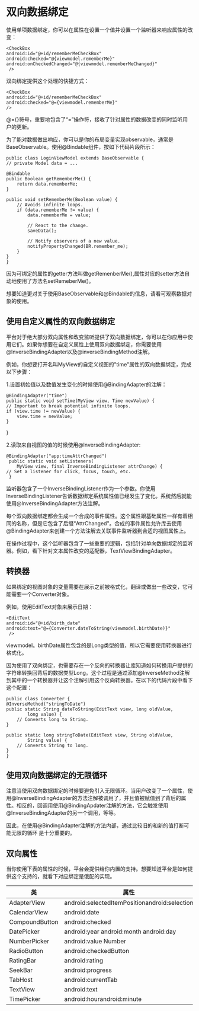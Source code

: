 # 双向数据绑定

使用单项数据绑定，你可以在属性在设置一个值并设置一个监听器来响应属性的改变：

	<CheckBox
    android:id="@+id/rememberMeCheckBox"
    android:checked="@{viewmodel.rememberMe}"
    android:onCheckedChanged="@{viewmodel.rememberMeChanged}"
     />
双向绑定提供这个处理的快捷方式：
	
	<CheckBox
    android:id="@+id/rememberMeCheckBox"
    android:checked="@={viewmodel.rememberMe}"
    />    
     
@={}符号，重要地包含了“=”操作符，接收了针对属性的数据改变的同时监听用户的更新。

为了能对数据做出响应，你可以是你的布局变量实现observable，通常是BaseObservable。使用@Bindable组件，按如下代码片段所示：

    public class LoginViewModel extends BaseObservable {
    // private Model data = ...

    @Bindable
    public Boolean getRememberMe() {
        return data.rememberMe;
    }

    public void setRememberMe(Boolean value) {
        // Avoids infinite loops.
        if (data.rememberMe != value) {
            data.rememberMe = value;

            // React to the change.
            saveData();

            // Notify observers of a new value.
            notifyPropertyChanged(BR.remember_me);
        }
    }
    }     

因为可绑定的属性的getter方法叫做getRemenberMe(),属性对应的setter方法自动地使用了方法名setRemeberMe()。

想要知道更对关于使用BaseObservable和@Bindable的信息，请看可观察数据对象的使用。

## 使用自定义属性的双向数据绑定

平台对于绝大部分双向属性和改变监听提供了双向数据绑定，你可以在你应用中使用它们。如果你想要在自定义属性上使用双向数据绑定，你需要使用@InverseBindingAdapter以及@inverseBindingMethod注解。

例如，你想要打开名叫MyView的自定义视图的"time"属性的双向数据绑定，完成以下步骤：

1.设置初始值以及数值发生变化的时候使用@BindingAdapter的注解：
	
	@BindingAdapter("time")
    public static void setTime(MyView view, Time newValue) {
    // Important to break potential infinite loops.
    if (view.time != newValue) {
        view.time = newValue;
    }
   }    
  
2.读取来自视图的值的时候使用@InverseBindingAdapter:
   
    @BindingAdapter("app:timeAttrChanged")
     public static void setListeners(
        MyView view, final InverseBindingListener attrChange) {
    // Set a listener for click, focus, touch, etc.
     }  

监听器包含了一个InverseBindingListener作为一个参数。你使用InverseBindingListener告诉数据绑定系统属性值已经发生了变化。系统然后就能使用@InverseBindingAdapter方法注解。

每个双向数据绑定都会生成一个合成的事件属性。这个属性跟基础属性一样有着相同的名称，但是它包含了后缀“AttrChanged"。合成的事件属性允许库去使用@BindingAdapter来创建一个方法注解去关联事件监听器到合适的视图属性上。

在操作过程中，这个监听器包含了一些重要的逻辑，包括针对单向数据绑定的监听器。例如，看下针对文本属性改变的适配器，TextViewBindingAdapter。

## 转换器

如果绑定的视图对象的变量需要在展示之前被格式化，翻译或做出一些改变，它可能需要一个Converter对象。

例如，使用EditText对象来展示日期：

	<EditText
    android:id="@+id/birth_date"
    android:text="@={Converter.dateToString(viewmodel.birthDate)}"
     />   
viewmodel。birthDate属性包含的是Long类型的值，所以它需要使用转换器进行格式化。

因为使用了双向绑定，也需要存在一个反向的转换器让库知道如何转换用户提供的字符串转换回背后的数据类型Long。这个过程是通过添加@InverseMethod注解到其中的一个转换器并让这个注解引用这个反向转换器。在以下的代码片段中看下这个配置：

	public class Converter {
    @InverseMethod("stringToDate")
    public static String dateToString(EditText view, long oldValue,
            long value) {
        // Converts long to String.
    }

    public static long stringToDate(EditText view, String oldValue,
            String value) {
        // Converts String to long.
    }
    }
## 使用双向数据绑定的无限循环

注意当使用双向数据绑定的时候要避免引入无限循环。当用户改变了一个属性，使用@InverseBindingAdapter的方法注解被调用了，并且值被赋值到了背后的属性。相反的，回调用使用@BindingApdater注解的方法，它会触发使用@InverseBindingAdapter的另一个调用，等等。

因此，在使用@BindingAdapter注解的方法内部，通过比较旧的和新的值打断可能无限的循环     是十分重要的。

## 双向属性

当你使用下表的属性的时候，平台会提供给你内置的支持。想要知道平台是如何提供这个支持的，就看下对应绑定是俄配的实现。

|类|属性|绑定适配器|
|---|---|---|
|AdapterView|	android:selectedItemPositionandroid:selection|AdapterViewBindingAdapter|
|CalendarView|	android:date|	CalendarViewBindingAdapter|
|CompoundButton|	android:checked|	CompoundButtonBindingAdapter|
|DatePicker|	android:year android:month android:day|DatePickerBindingAdapter|
|NumberPicker|	android:value	Number|PickerBindingAdapter|
|RadioButton|	android:checkedButton|	RadioGroupBindingAdapter|
|RatingBar|	android:rating|	RatingBarBindingAdapter|
|SeekBar|	android:progress|	SeekBarBindingAdapter|
|TabHost|	android:currentTab|	TabHostBindingAdapter|
|TextView	|android:text|	TextViewBindingAdapter|
|TimePicker|	android:hourandroid:minute|	TimePickerBindingAdapter|